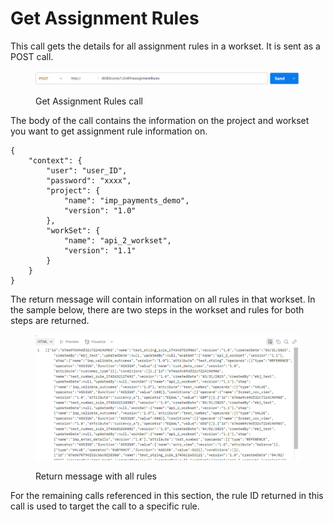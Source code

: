 # Get Assignment Rules

This call gets the details for all assignment rules in a workset. It is sent as a POST call.

<figure><img src="../../../../../.gitbook/assets/image (12).png" alt=""><figcaption><p>Get Assignment Rules call</p></figcaption></figure>

The body of the call contains the information on the project and workset you want to get assignment rule information on.

&#x20;

```
{
    "context": {
        "user": "user_ID",
        "password": "xxxx",
        "project": {
            "name": "imp_payments_demo",
            "version": "1.0"
        },
        "workSet": {
            "name": "api_2_workset",
            "version": "1.1"
        }
    }
}
```

&#x20;

The return message will contain information on all rules in that workset.  In the sample below, there are two steps in the workset and rules for both steps are returned.

<figure><img src="../../../../../.gitbook/assets/image (13).png" alt=""><figcaption><p>Return message with all rules</p></figcaption></figure>

For the remaining calls referenced in this section, the rule ID returned in this call is used to target the call to a specific rule.
